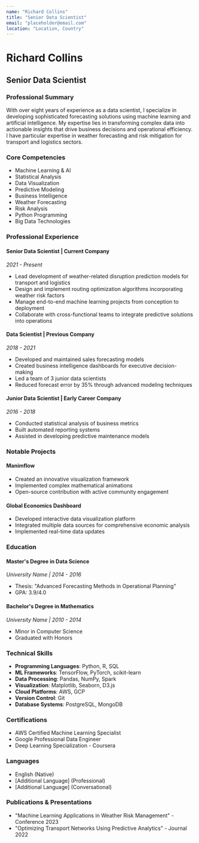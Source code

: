 ```yaml
---
name: "Richard Collins"
title: "Senior Data Scientist"
email: "placeholder@email.com"
location: "Location, Country"
---
```


# Richard Collins
## Senior Data Scientist

### Professional Summary
With over eight years of experience as a data scientist, I specialize in developing sophisticated forecasting solutions using machine learning and artificial intelligence. My expertise lies in transforming complex data into actionable insights that drive business decisions and operational efficiency. I have particular expertise in weather forecasting and risk mitigation for transport and logistics sectors.

### Core Competencies
- Machine Learning & AI
- Statistical Analysis
- Data Visualization
- Predictive Modeling
- Business Intelligence
- Weather Forecasting
- Risk Analysis
- Python Programming
- Big Data Technologies

### Professional Experience

#### Senior Data Scientist | Current Company
*2021 - Present*
- Lead development of weather-related disruption prediction models for transport and logistics
- Design and implement routing optimization algorithms incorporating weather risk factors
- Manage end-to-end machine learning projects from conception to deployment
- Collaborate with cross-functional teams to integrate predictive solutions into operations

#### Data Scientist | Previous Company
*2018 - 2021*
- Developed and maintained sales forecasting models
- Created business intelligence dashboards for executive decision-making
- Led a team of 3 junior data scientists
- Reduced forecast error by 35% through advanced modeling techniques

#### Junior Data Scientist | Early Career Company
*2016 - 2018*
- Conducted statistical analysis of business metrics
- Built automated reporting systems
- Assisted in developing predictive maintenance models

### Notable Projects

#### Manimflow
- Created an innovative visualization framework
- Implemented complex mathematical animations
- Open-source contribution with active community engagement

#### Global Economics Dashboard
- Developed interactive data visualization platform
- Integrated multiple data sources for comprehensive economic analysis
- Implemented real-time data updates

### Education

#### Master's Degree in Data Science
*University Name | 2014 - 2016*
- Thesis: "Advanced Forecasting Methods in Operational Planning"
- GPA: 3.9/4.0

#### Bachelor's Degree in Mathematics
*University Name | 2010 - 2014*
- Minor in Computer Science
- Graduated with Honors

### Technical Skills
- **Programming Languages**: Python, R, SQL
- **ML Frameworks**: TensorFlow, PyTorch, scikit-learn
- **Data Processing**: Pandas, NumPy, Spark
- **Visualization**: Matplotlib, Seaborn, D3.js
- **Cloud Platforms**: AWS, GCP
- **Version Control**: Git
- **Database Systems**: PostgreSQL, MongoDB

### Certifications
- AWS Certified Machine Learning Specialist
- Google Professional Data Engineer
- Deep Learning Specialization - Coursera

### Languages
- English (Native)
- [Additional Language] (Professional)
- [Additional Language] (Conversational)

### Publications & Presentations
- "Machine Learning Applications in Weather Risk Management" - Conference 2023
- "Optimizing Transport Networks Using Predictive Analytics" - Journal 2022 